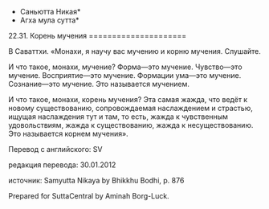 * Саньютта Никая*
* Агха мула сутта*

22\.31\. Корень мучения
\=\=\=\=\=\=\=\=\=\=\=\=\=\=\=\=\=\=\=\=\=

В Саваттхи\. «Монахи, я научу вас мучению и корню мучения\. Слушайте\.

И что такое, монахи, мучение? Форма—это мучение\. Чувство—это мучение\. Восприятие—это мучение\. Формации ума—это мучение\. Сознание—это мучение\. Это называется мучением\.

И что такое, монахи, корень мучения? Эта самая жажда, что ведёт к новому существованию, сопровождаемая наслаждением и страстью, ищущая наслаждения тут и там, то есть, жажда к чувственным удовольствиям, жажда к существованию, жажда к несуществованию\. Это называется корнем мучения»\.

Перевод с английского: SV

редакция перевода: 30\.01\.2012

источник: Samyutta Nikaya by Bhikkhu Bodhi, p\. 876

Prepared for SuttaCentral by Aminah Borg\-Luck\.